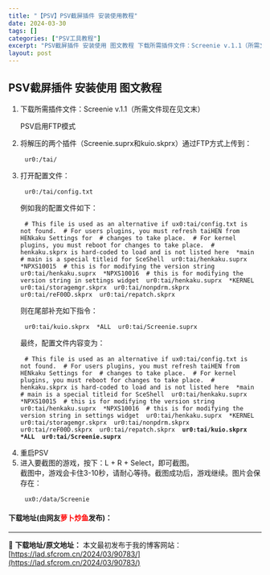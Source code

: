 ```yaml
---
title: "【PSV】PSV截屏插件 安装使用教程"
date: 2024-03-30
tags: []
categories: ["PSV工具教程"]
excerpt: "PSV截屏插件 安装使用 图文教程 下载所需插件文件：Screenie v.1.1（所需文件现在见文末） PSV启用FTP模式 将解压的两个插件（Screenie.suprx和kuio.skprx）通过FTP方式上传到： ur0:/tai/ 打开配置文件： ur0:/tai/config.txt 例&hellip;"
layout: post
---
```


 <h2>PSV截屏插件 安装使用 图文教程</h2> <ol> <li>下载所需插件文件：Screenie v.1.1（所需文件现在见文末）   <p>PSV启用FTP模式</p></li> <li>将解压的两个插件（Screenie.suprx和kuio.skprx）通过FTP方式上传到：   <pre> <code>ur0:/tai/  </code></pre></li> <li>打开配置文件：   <pre> <code>ur0:/tai/config.txt</code></pre> <p>例如我的配置文件如下：</p> <pre> <code># This file is used as an alternative if ux0:tai/config.txt is not found.  # For users plugins, you must refresh taiHEN from HENkaku Settings for  # changes to take place.  # For kernel plugins, you must reboot for changes to take place.  # henkaku.skprx is hard-coded to load and is not listed here  *main  # main is a special titleid for SceShell  ur0:tai/henkaku.suprx  *NPXS10015  # this is for modifying the version string  ur0:tai/henkaku.suprx  *NPXS10016  # this is for modifying the version string in settings widget  ur0:tai/henkaku.suprx  *KERNEL  ur0:tai/storagemgr.skprx  ur0:tai/nonpdrm.skprx  ur0:tai/reF00D.skprx  ur0:tai/repatch.skprx</code></pre> <p>则在尾部补充如下指令：</p> <pre> <code>ur0:tai/kuio.skprx  *ALL  ur0:tai/Screenie.suprx</code></pre> <p>最终，配置文件内容变为：</p> <pre> <code># This file is used as an alternative if ux0:tai/config.txt is not found.  # For users plugins, you must refresh taiHEN from HENkaku Settings for  # changes to take place.  # For kernel plugins, you must reboot for changes to take place.  # henkaku.skprx is hard-coded to load and is not listed here  *main  # main is a special titleid for SceShell  ur0:tai/henkaku.suprx  *NPXS10015  # this is for modifying the version string  ur0:tai/henkaku.suprx  *NPXS10016  # this is for modifying the version string in settings widget  ur0:tai/henkaku.suprx  *KERNEL  ur0:tai/storagemgr.skprx  ur0:tai/nonpdrm.skprx  ur0:tai/reF00D.skprx  ur0:tai/repatch.skprx  <b>ur0:tai/kuio.skprx  *ALL  ur0:tai/Screenie.suprx</b></code></pre></li> <li>重启PSV</li> <li>进入要截图的游戏，按下：L + R + Select，即可截图。<br />截图中，游戏会卡住3-10秒，请耐心等待。截图成功后，游戏继续。图片会保存在：   <pre> <code>ux0:/data/Screenie</code></pre></li> </ol> <p><h4>下载地址(由网友<font color="red">萝卜炒鱼</font>发布)：</h4></p> 

---
📖 **下载地址/原文地址：** 本文最初发布于我的博客网站：[https://lad.sfcrom.cn/2024/03/90783/](https://lad.sfcrom.cn/2024/03/90783/)
